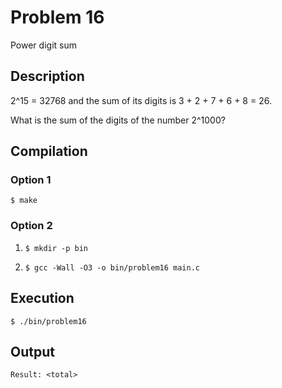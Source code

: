 # Problem 16

Power digit sum

## Description
2^15 = 32768 and the sum of its digits is 3 + 2 + 7 + 6 + 8 = 26.

What is the sum of the digits of the number 2^1000?

## Compilation
### Option 1
`$ make`
### Option 2
1. `$ mkdir -p bin`

2. `$ gcc -Wall -O3 -o bin/problem16 main.c`

## Execution
`$ ./bin/problem16`

## Output
`Result: <total>`
